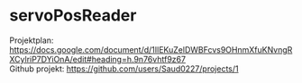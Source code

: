 # servoPosReader


Projektplan: https://docs.google.com/document/d/1IlEKuZelDWBFcvs9OHnmXfuKNvngRXCylriP7DYiOnA/edit#heading=h.9n76vhtf9z67  
Github projekt: https://github.com/users/Saud0227/projects/1
